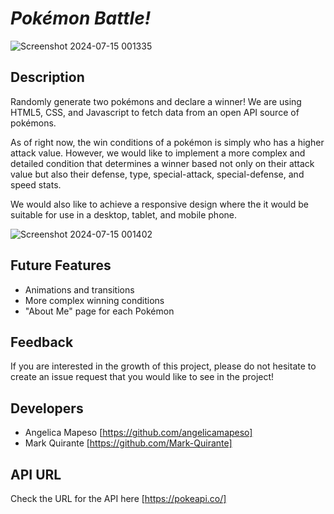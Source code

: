 # _Pokémon Battle!_
![Screenshot 2024-07-15 001335](https://github.com/user-attachments/assets/eb055a95-3433-44d2-bc31-e40863b32bcf)


## Description
Randomly generate two pokémons and declare a winner!
We are using HTML5, CSS, and Javascript to fetch data from an open API source of pokémons.

As of right now, the win conditions of a pokémon is simply who has a higher attack value. However, we would like to implement 
a more complex and detailed condition that determines a winner based not only on their attack value but also their defense, type, special-attack, special-defense, and speed stats.

We would also like to achieve a responsive design where the it would be suitable for use in a desktop, tablet, and mobile phone.

![Screenshot 2024-07-15 001402](https://github.com/user-attachments/assets/8c33fa47-8336-45b8-89e7-9bd85a180bbe)

## Future Features
- Animations and transitions
- More complex winning conditions
- "About Me" page for each Pokémon

## Feedback
If you are interested in the growth of this project, please do not hesitate to create an issue request that you would like to see in the project!

## Developers
+ Angelica Mapeso [https://github.com/angelicamapeso]
+ Mark Quirante [https://github.com/Mark-Quirante]

## API URL
Check the URL for the API here [https://pokeapi.co/]



